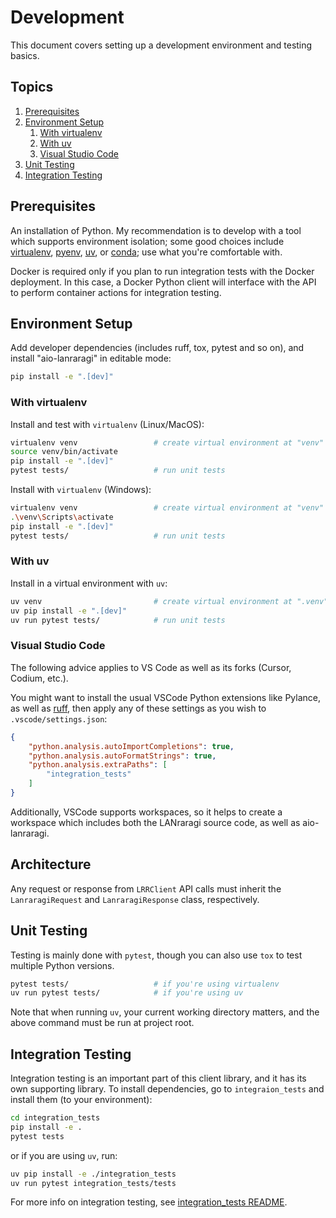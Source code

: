 # Development

This document covers setting up a development environment and testing basics.

## Topics

1. [Prerequisites](#prerequisites)
1. [Environment Setup](#environment-setup)
    1. [With virtualenv](#with-virtualenv)
    1. [With uv](#with-uv)
    1. [Visual Studio Code](#visual-studio-code)
1. [Unit Testing](#unit-testing)
1. [Integration Testing](#integration-testing)

## Prerequisites

An installation of Python. My recommendation is to develop with a tool which supports environment isolation; some good choices include [virtualenv](https://virtualenv.pypa.io/en/latest/), [pyenv](https://github.com/pyenv/pyenv), [uv](https://docs.astral.sh/uv/), or [conda](https://anaconda.org/anaconda/conda); use what you're comfortable with.

Docker is required only if you plan to run integration tests with the Docker deployment. In this case, a Docker Python client will interface with the API to perform container actions for integration testing.

## Environment Setup

Add developer dependencies (includes ruff, tox, pytest and so on), and install "aio-lanraragi" in editable mode:

```sh
pip install -e ".[dev]"
```

### With virtualenv
Install and test with `virtualenv` (Linux/MacOS):
```sh
virtualenv venv                 # create virtual environment at "venv"
source venv/bin/activate
pip install -e ".[dev]"
pytest tests/                   # run unit tests
```

Install with `virtualenv` (Windows):
```sh
virtualenv venv                 # create virtual environment at "venv"
.\venv\Scripts\activate
pip install -e ".[dev]"
pytest tests/                   # run unit tests
```

### With uv
Install in a virtual environment with `uv`:
```sh
uv venv                         # create virtual environment at ".venv"
uv pip install -e ".[dev]"
uv run pytest tests/            # run unit tests
```

### Visual Studio Code
The following advice applies to VS Code as well as its forks (Cursor, Codium, etc.).

You might want to install the usual VSCode Python extensions like Pylance, as well as [ruff](https://docs.astral.sh/ruff/), then apply any of these settings as you wish to `.vscode/settings.json`:

```json
{
    "python.analysis.autoImportCompletions": true,
    "python.analysis.autoFormatStrings": true,
    "python.analysis.extraPaths": [
        "integration_tests"
    ]
}
```

Additionally, VSCode supports workspaces, so it helps to create a workspace which includes both the LANraragi source code, as well as aio-lanraragi.

## Architecture

Any request or response from `LRRClient` API calls must inherit the `LanraragiRequest` and `LanraragiResponse` class, respectively.

## Unit Testing

Testing is mainly done with `pytest`, though you can also use `tox` to test multiple Python versions.

```sh
pytest tests/                   # if you're using virtualenv
uv run pytest tests/            # if you're using uv
```

Note that when running `uv`, your current working directory matters, and the above command must be run at project root.

## Integration Testing

Integration testing is an important part of this client library, and it has its own supporting library. To install dependencies, go to `integraion_tests` and install them (to your environment):

```sh
cd integration_tests
pip install -e .
pytest tests
```

or if you are using `uv`, run:

```sh
uv pip install -e ./integration_tests
uv run pytest integration_tests/tests
```

For more info on integration testing, see [integration_tests README](/integration_tests/README.md).
